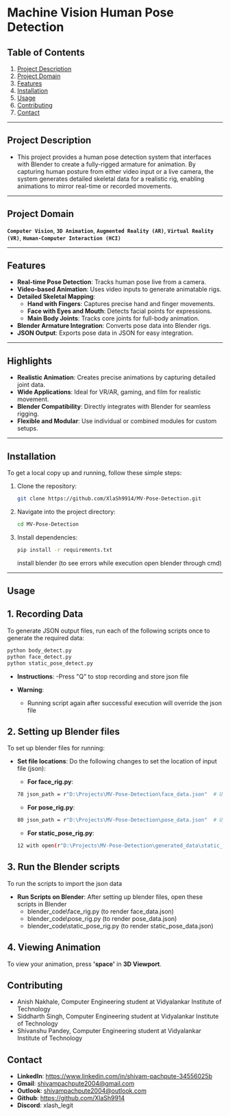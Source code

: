 # Machine Vision Human Pose Detection

## Table of Contents
1. [Project Description](#project-description)
2. [Project Domain](#project-domain)
3. [Features](#features)
4. [Installation](#installation)
5. [Usage](#usage)
6. [Contributing](#contributing)
8. [Contact](#contact)

---

## Project Description

- This project provides a human pose detection system that interfaces with Blender to create a fully-rigged armature for animation. By capturing human posture from either video input or a live camera, the system generates detailed skeletal data for a realistic rig, enabling animations to mirror real-time or recorded movements.
---

## Project Domain

**`Computer Vision`**, **`3D Animation`**, **`Augmented Reality (AR)`**, **`Virtual Reality (VR)`**, **`Human-Computer Interaction (HCI)`**

---

## Features

- **Real-time Pose Detection**: Tracks human pose live from a camera.
- **Video-based Animation**: Uses video inputs to generate animatable rigs.
- **Detailed Skeletal Mapping**:
  - **Hand with Fingers**: Captures precise hand and finger movements.
  - **Face with Eyes and Mouth**: Detects facial points for expressions.
  - **Main Body Joints**: Tracks core joints for full-body animation.
- **Blender Armature Integration**: Converts pose data into Blender rigs.
- **JSON Output**: Exports pose data in JSON for easy integration.

---

## Highlights

- **Realistic Animation**: Creates precise animations by capturing detailed joint data.
- **Wide Applications**: Ideal for VR/AR, gaming, and film for realistic movement.
- **Blender Compatibility**: Directly integrates with Blender for seamless rigging.
- **Flexible and Modular**: Use individual or combined modules for custom setups.

---

## Installation

To get a local copy up and running, follow these simple steps:

1. Clone the repository:
    ```bash
    git clone https://github.com/XlaSh9914/MV-Pose-Detection.git
    ```

2. Navigate into the project directory:
    ```bash
    cd MV-Pose-Detection
    ```

3. Install dependencies:
    ```bash
    pip install -r requirements.txt
    ```
    install blender
    (to see errors while execution open blender through cmd)

---

## Usage

## 1. Recording Data

To generate JSON output files, run each of the following scripts once to generate the required data:

```bash
python body_detect.py
python face_detect.py
python static_pose_detect.py
```

- **Instructions**: 
  -Press "Q" to stop recording and store json file

- **Warning**:
  - Running script again after successful execution will override the json file

## 2. Setting up Blender files

To set up blender files for running:

- **Set file locations**: Do the following changes to set the location of input file (json):
  - **For face_rig.py**: 
  ```bash
  78 json_path = r"D:\Projects\MV-Pose-Detection\face_data.json"  # Update this path to where your json file is stored
  ```
  - **For pose_rig.py**:
  ```bash
  80 json_path = r"D:\Projects\MV-Pose-Detection\pose_data.json"  # Update this path to where your json file is stored
  ```

  - **For static_pose_rig.py**:
  ```bash
  12 with open(r"D:\Projects\MV-Pose-Detection\generated_data\static_pose_data.json") as f: # Update this path to where your json file is stored
  ```

## 3. Run the Blender scripts

To run the scripts to import the json data

- **Run Scripts on Blender**: After setting up blender files, open these scripts in Blender
  - blender_code\face_rig.py (to render face_data.json)
  - blender_code\pose_rig.py (to render pose_data.json)
  - blender_code\static_pose_rig.py (to render static_pose_data.json)

## 4. Viewing Animation

To view your animation, press **'space'** in **3D Viewport**.

## Contributing
- Anish Nakhale, Computer Engineering student at Vidyalankar Institute of Technology
- Siddharth Singh, Computer Engineering student at Vidyalankar Institute of Technology
- Shivanshu Pandey, Computer Engineering student at Vidyalankar Institute of Technology

## Contact
- **LinkedIn**: https://www.linkedin.com/in/shivam-pachpute-34556025b
- **Gmail**: shivampachpute2004@gmail.com
- **Outlook**: shivampachpute2004@outlook.com
- **Github**: https://github.com/XlaSh9914
- **Discord**: xlash_legit
